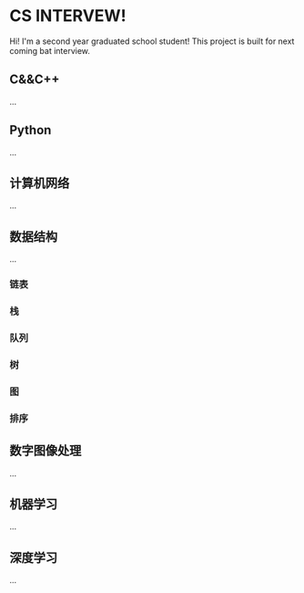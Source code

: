# CS INTERVEW!

Hi! I'm a second year graduated school student! This project is built for next coming bat interview.


## C&&C++
...
## Python
...
## 计算机网络
...
## 数据结构
...
	
###  链表
### 栈
### 队列
### 树
### 图
### 排序
## 数字图像处理
...
## 机器学习
...
## 深度学习
...
